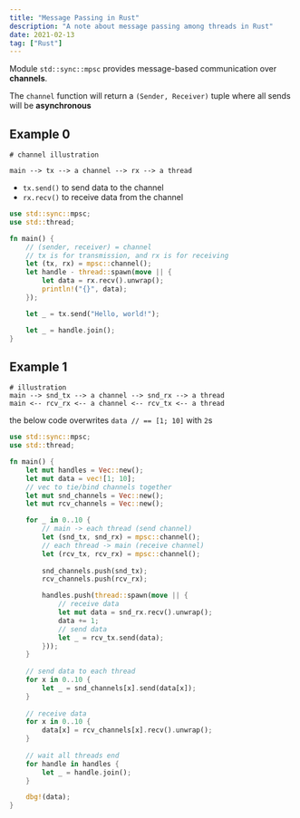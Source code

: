 ```yaml
---
title: "Message Passing in Rust"
description: "A note about message passing among threads in Rust"
date: 2021-02-13
tag: ["Rust"]
---
```


Module `std::sync::mpsc` provides message-based communication over **channels**.

The `channel` function will return a `(Sender, Receiver)` tuple where all sends will be **asynchronous**


## Example 0

```
# channel illustration

main --> tx --> a channel --> rx --> a thread
```

* `tx.send()` to send data to the channel
* `rx.recv()` to receive data from the channel

```rust
use std::sync::mpsc;
use std::thread;

fn main() {
    // (sender, receiver) = channel
    // tx is for transmission, and rx is for receiving
    let (tx, rx) = mpsc::channel();
    let handle - thread::spawn(move || {
        let data = rx.recv().unwrap();
        println!("{}", data);
    });

    let _ = tx.send("Hello, world!");

    let _ = handle.join();
}
```

## Example 1

```
# illustration
main --> snd_tx --> a channel --> snd_rx --> a thread
main <-- rcv_rx <-- a channel <-- rcv_tx <-- a thread
```

the below code overwrites `data // == [1; 10]` with `2`s

```rust
use std::sync::mpsc;
use std::thread;

fn main() {
    let mut handles = Vec::new();
    let mut data = vec![1; 10];
    // vec to tie/bind channels together
    let mut snd_channels = Vec::new();
    let mut rcv_channels = Vec::new();

    for _ in 0..10 {
        // main -> each thread (send channel)
        let (snd_tx, snd_rx) = mpsc::channel();
        // each thread -> main (receive channel)
        let (rcv_tx, rcv_rx) = mpsc::channel();
        
        snd_channels.push(snd_tx);
        rcv_channels.push(rcv_rx);

        handles.push(thread::spawn(move || {
            // receive data
            let mut data = snd_rx.recv().unwrap();
            data += 1;
            // send data
            let _ = rcv_tx.send(data);
        }));
    }
    
    // send data to each thread
    for x in 0..10 {
        let _ = snd_channels[x].send(data[x]);
    }
    
    // receive data
    for x in 0..10 {
        data[x] = rcv_channels[x].recv().unwrap();
    }
    
    // wait all threads end
    for handle in handles {
        let _ = handle.join();
    }

    dbg!(data);
}
```
